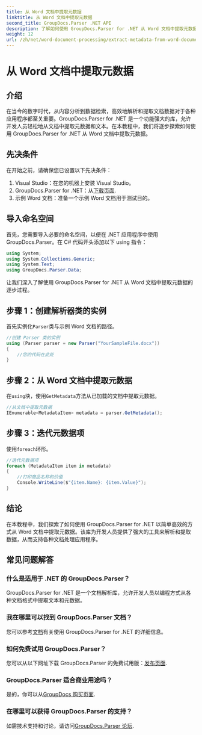 ```yaml
---
title: 从 Word 文档中提取元数据
linktitle: 从 Word 文档中提取元数据
second_title: GroupDocs.Parser .NET API
description: 了解如何使用 GroupDocs.Parser for .NET 从 Word 文档中提取元数据。解析和检索文档信息的简单步骤。
weight: 12
url: /zh/net/word-document-processing/extract-metadata-from-word-document/
---
```


# 从 Word 文档中提取元数据

## 介绍
在当今的数字时代，从内容分析到数据检索，高效地解析和提取文档数据对于各种应用程序都至关重要。GroupDocs.Parser for .NET 是一个功能强大的库，允许开发人员轻松地从文档中提取元数据和文本。在本教程中，我们将逐步探索如何使用 GroupDocs.Parser for .NET 从 Word 文档中提取元数据。
## 先决条件
在开始之前，请确保您已设置以下先决条件：
1. Visual Studio：在您的机器上安装 Visual Studio。
2.  GroupDocs.Parser for .NET：从[下载页面](https://releases.groupdocs.com/parser/net/).
3. 示例 Word 文档：准备一个示例 Word 文档用于测试目的。
## 导入命名空间
首先，您需要导入必要的命名空间，以便在 .NET 应用程序中使用 GroupDocs.Parser。在 C# 代码开头添加以下 using 指令：
```csharp
using System;
using System.Collections.Generic;
using System.Text;
using GroupDocs.Parser.Data;
```
让我们深入了解使用 GroupDocs.Parser for .NET 从 Word 文档中提取元数据的逐步过程。
## 步骤 1：创建解析器类的实例
首先实例化`Parser`类与示例 Word 文档的路径。
```csharp
//创建 Parser 类的实例
using (Parser parser = new Parser("YourSampleFile.docx"))
{
    //您的代码在此处
}
```
## 步骤 2：从 Word 文档中提取元数据
在`using`块，使用`GetMetadata`方法从已加载的文档中提取元数据。
```csharp
//从文档中提取元数据
IEnumerable<MetadataItem> metadata = parser.GetMetadata();
```
## 步骤 3：迭代元数据项
使用`foreach`环形。
```csharp
//迭代元数据项
foreach (MetadataItem item in metadata)
{
    //打印商品名称和价值
    Console.WriteLine($"{item.Name}: {item.Value}");
}
```
## 结论
在本教程中，我们探索了如何使用 GroupDocs.Parser for .NET 以简单高效的方式从 Word 文档中提取元数据。该库为开发人员提供了强大的工具来解析和提取数据，从而支持各种文档处理应用程序。

## 常见问题解答
### 什么是适用于 .NET 的 GroupDocs.Parser？
GroupDocs.Parser for .NET 是一个文档解析库，允许开发人员以编程方式从各种文档格式中提取文本和元数据。
### 我在哪里可以找到 GroupDocs.Parser 文档？
您可以参考[文档](https://tutorials.groupdocs.com/parser/net/)有关使用 GroupDocs.Parser for .NET 的详细信息。
### 如何免费试用 GroupDocs.Parser？
您可以从以下网址下载 GroupDocs.Parser 的免费试用版：[发布页面](https://releases.groupdocs.com/).
### GroupDocs.Parser 适合商业用途吗？
是的，你可以从[GroupDocs 购买页面](https://purchase.groupdocs.com/buy).
### 在哪里可以获得 GroupDocs.Parser 的支持？
如需技术支持和讨论，请访问[GroupDocs.Parser 论坛](https://forum.groupdocs.com/c/parser/17).